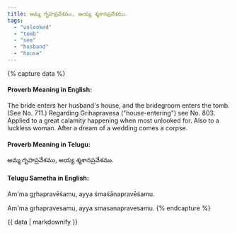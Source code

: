 ```yaml
---
title: అమ్మ గృహప్రవేశము, అయ్య శ్మశానప్రవేశము.
tags:
  - "unlooked"
  - "tomb"
  - "see"
  - "husband"
  - "house"
---
```


{% capture data %}
#### Proverb Meaning in English:
The bride enters her husband's house, and the bridegroom enters the tomb.
(See No. 711.)
Regarding Grihapravesa ("house-entering") see No. 803.
Applied to a great calamity happening when most unlooked for. Also to a luckless woman.
After a dream of a wedding comes a corpse.

#### Proverb Meaning in Telugu:
అమ్మ గృహప్రవేశము, అయ్య శ్మశానప్రవేశము.

#### Telugu Sametha in English:
Am'ma gr̥hapravēśamu, ayya śmaśānapravēśamu.

Am'ma grhapravesamu, ayya smasanapravesamu.
{% endcapture %}

{{ data | markdownify }}

